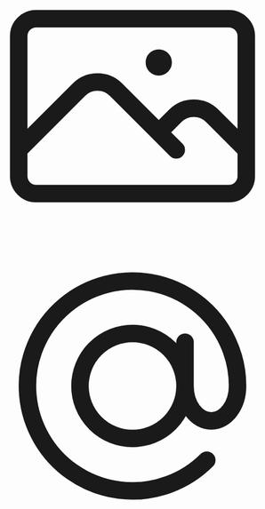 <svg xmlns="http://www.w3.org/2000/svg" fill="none" viewBox="0 0 24 24" stroke-width="1.5" stroke="currentColor" aria-hidden="true" data-slot="icon" class="h-4 w-4 hover:brightness-125" data-tooltip-id="image-tooltip"><path stroke-linecap="round" stroke-linejoin="round" d="m2.25 15.75 5.159-5.159a2.25 2.25 0 0 1 3.182 0l5.159 5.159m-1.5-1.5 1.409-1.409a2.25 2.25 0 0 1 3.182 0l2.909 2.909m-18 3.75h16.5a1.5 1.5 0 0 0 1.5-1.5V6a1.5 1.5 0 0 0-1.5-1.5H3.75A1.5 1.5 0 0 0 2.25 6v12a1.5 1.5 0 0 0 1.5 1.5Zm10.5-11.25h.008v.008h-.008V8.25Zm.375 0a.375.375 0 1 1-.75 0 .375.375 0 0 1 .75 0Z"></path></svg>
<svg xmlns="http://www.w3.org/2000/svg" fill="none" viewBox="0 0 24 24" stroke-width="1.5" stroke="currentColor" aria-hidden="true" data-slot="icon" data-tooltip-id="add-context-item-tooltip" class="h-4 w-4 hover:brightness-125"><path stroke-linecap="round" stroke-linejoin="round" d="M16.5 12a4.5 4.5 0 1 1-9 0 4.5 4.5 0 0 1 9 0Zm0 0c0 1.657 1.007 3 2.25 3S21 13.657 21 12a9 9 0 1 0-2.636 6.364M16.5 12V8.25"></path></svg>

